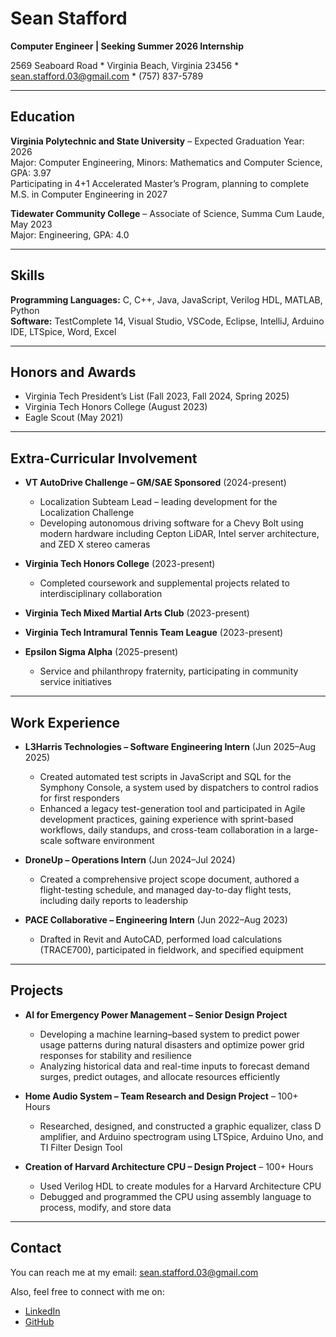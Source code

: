 # Sean Stafford  
**Computer Engineer | Seeking Summer 2026 Internship**  

2569 Seaboard Road * Virginia Beach, Virginia 23456 * [sean.stafford.03@gmail.com](mailto:sean.stafford.03@gmail.com) * (757) 837-5789  

---

## Education

**Virginia Polytechnic and State University** – Expected Graduation Year: 2026  
Major: Computer Engineering, Minors: Mathematics and Computer Science, GPA: 3.97  
Participating in 4+1 Accelerated Master’s Program, planning to complete M.S. in Computer Engineering in 2027  

**Tidewater Community College** – Associate of Science, Summa Cum Laude, May 2023  
Major: Engineering, GPA: 4.0  

---

## Skills

**Programming Languages:** C, C++, Java, JavaScript, Verilog HDL, MATLAB, Python  
**Software:** TestComplete 14, Visual Studio, VSCode, Eclipse, IntelliJ, Arduino IDE, LTSpice, Word, Excel  

---

## Honors and Awards

- Virginia Tech President’s List (Fall 2023, Fall 2024, Spring 2025)  
- Virginia Tech Honors College (August 2023)  
- Eagle Scout (May 2021)  

---

## Extra-Curricular Involvement

- **VT AutoDrive Challenge – GM/SAE Sponsored** (2024-present)  
  - Localization Subteam Lead – leading development for the Localization Challenge  
  - Developing autonomous driving software for a Chevy Bolt using modern hardware including Cepton LiDAR, Intel server architecture, and ZED X stereo cameras  

- **Virginia Tech Honors College** (2023-present)  
  - Completed coursework and supplemental projects related to interdisciplinary collaboration  

- **Virginia Tech Mixed Martial Arts Club** (2023-present)  

- **Virginia Tech Intramural Tennis Team League** (2023-present)  

- **Epsilon Sigma Alpha** (2025-present)  
  - Service and philanthropy fraternity, participating in community service initiatives  

---

## Work Experience

- **L3Harris Technologies – Software Engineering Intern** (Jun 2025–Aug 2025)  
  - Created automated test scripts in JavaScript and SQL for the Symphony Console, a system used by dispatchers to control radios for first responders  
  - Enhanced a legacy test-generation tool and participated in Agile development practices, gaining experience with sprint-based workflows, daily standups, and cross-team collaboration in a large-scale software environment  

- **DroneUp – Operations Intern** (Jun 2024–Jul 2024)  
  - Created a comprehensive project scope document, authored a flight-testing schedule, and managed day-to-day flight tests, including daily reports to leadership  

- **PACE Collaborative – Engineering Intern** (Jun 2022–Aug 2023)  
  - Drafted in Revit and AutoCAD, performed load calculations (TRACE700), participated in fieldwork, and specified equipment  

---

## Projects

- **AI for Emergency Power Management – Senior Design Project**  
  - Developing a machine learning–based system to predict power usage patterns during natural disasters and optimize power grid responses for stability and resilience  
  - Analyzing historical data and real-time inputs to forecast demand surges, predict outages, and allocate resources efficiently  

- **Home Audio System – Team Research and Design Project** – 100+ Hours  
  - Researched, designed, and constructed a graphic equalizer, class D amplifier, and Arduino spectrogram using LTSpice, Arduino Uno, and TI Filter Design Tool  

- **Creation of Harvard Architecture CPU – Design Project** – 100+ Hours  
  - Used Verilog HDL to create modules for a Harvard Architecture CPU  
  - Debugged and programmed the CPU using assembly language to process, modify, and store data  

---

## Contact

You can reach me at my email: [sean.stafford.03@gmail.com](mailto:sean.stafford.03@gmail.com)  

Also, feel free to connect with me on:  

- [LinkedIn](https://www.linkedin.com/in/sean-stafford-a584b52b6/)  
- [GitHub](https://github.com/seanstafford0)
